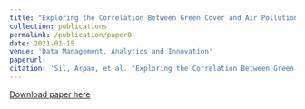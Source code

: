 ```yaml
---
title: "Exploring the Correlation Between Green Cover and Air Pollution by Data Democratization: A Case Study"
collection: publications
permalink: /publication/paper8
date: 2021-01-15
venue: 'Data Management, Analytics and Innovation'
paperurl: 
citation: 'Sil, Arpan, et al. "Exploring the Correlation Between Green Cover and Air Pollution by Data Democratization: A Case Study." Data Management, Analytics and Innovation. Springer, Singapore, 2021. 295-312.'
---
```



[Download paper here](https://link.springer.com/chapter/10.1007/978-981-16-2934-1_19)
